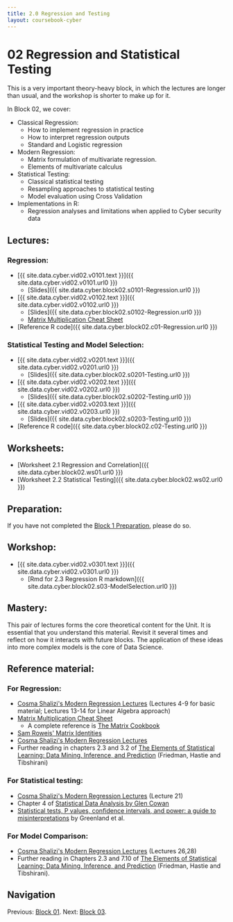 ```yaml
---
title: 2.0 Regression and Testing
layout: coursebook-cyber
---
```

# 02 Regression and Statistical Testing

This is a very important theory-heavy block, in which the lectures are longer than usual, and the workshop is shorter to make up for it.

In Block 02, we cover:

* Classical Regression:
  - How to implement regression in practice
  - How to interpret regression outputs
  - Standard and Logistic regression
* Modern Regression:
  - Matrix formulation of multivariate regression.
  - Elements of multivariate calculus
* Statistical Testing:
  - Classical statistical testing
  - Resampling approaches to statistical testing
  - Model evaluation using Cross Validation
* Implementations in R:
  - Regression analyses and limitations when applied to Cyber security data

## Lectures:

### Regression:

* [{{ site.data.cyber.vid02.v0101.text }}]({{ site.data.cyber.vid02.v0101.url0 }})
  * [Slides]({{ site.data.cyber.block02.s0101-Regression.url0 }})
* [{{ site.data.cyber.vid02.v0102.text }}]({{ site.data.cyber.vid02.v0102.url0 }}) 
  * [Slides]({{ site.data.cyber.block02.s0102-Regression.url0 }})
  * [Matrix Multiplication Cheat Sheet](02-MatrixCheatsheet.md)
* [Reference R code]({{ site.data.cyber.block02.c01-Regression.url0 }})

### Statistical Testing and Model Selection:

* [{{ site.data.cyber.vid02.v0201.text }}]({{ site.data.cyber.vid02.v0201.url0 }})
  * [Slides]({{ site.data.cyber.block02.s0201-Testing.url0 }})
* [{{ site.data.cyber.vid02.v0202.text }}]({{ site.data.cyber.vid02.v0202.url0 }})
  * [Slides]({{ site.data.cyber.block02.s0202-Testing.url0 }}) 
* [{{ site.data.cyber.vid02.v0203.text }}]({{ site.data.cyber.vid02.v0203.url0 }})
  * [Slides]({{ site.data.cyber.block02.s0203-Testing.url0 }}) 
* [Reference R code]({{ site.data.cyber.block02.c02-Testing.url0 }})

## Worksheets:

* [Worksheet 2.1 Regression and Correlation]({{ site.data.cyber.block02.ws01.url0 }}) 
* [Worksheet 2.2 Statistical Testing]({{ site.data.cyber.block02.ws02.url0 }})

## Preparation:

If you have not completed the [Block 1 Preparation](01.md), please do so.

## Workshop:

* [{{ site.data.cyber.vid02.v0301.text }}]({{ site.data.cyber.vid02.v0301.url0 }})
  * [Rmd for 2.3 Regression R markdown]({{ site.data.cyber.block02.s03-ModelSelection.url0 }})

## Mastery:

This pair of lectures forms the core theoretical content for the Unit. It is essential that you understand this material. Revisit it several times and reflect on how it interacts with future blocks. The application of these ideas into more complex models is the core of Data Science.

## Reference material:

### For Regression:

* [Cosma Shalizi's Modern Regression Lectures](http://www.stat.cmu.edu/~cshalizi/mreg/15/lectures/) (Lectures 4-9 for basic material; Lectures 13-14 for Linear Algebra approach)
* [Matrix Multiplication Cheat Sheet](02-MatrixCheatsheet.md)
  * A complete reference is [The Matrix Cookbook](https://www.math.uwaterloo.ca/~hwolkowi/matrixcookbook.pdf)
* [Sam Roweis' Matrix Identities](http://robotics.caltech.edu/~sam/TechReports/extern_matrixids.pdf)
* [Cosma Shalizi's Modern Regression Lectures](http://www.stat.cmu.edu/~cshalizi/mreg/15/lectures/)
* Further reading in chapters 2.3 and 3.2 of [The Elements of Statistical Learning: Data Mining, Inference, and Prediction](https://web.stanford.edu/~hastie/Papers/ESLII.pdf) (Friedman, Hastie and Tibshirani)

### For Statistical testing:

* [Cosma Shalizi's Modern Regression Lectures](http://www.stat.cmu.edu/~cshalizi/mreg/15/lectures/) (Lecture 21)
* Chapter 4 of [Statistical Data Analysis by Glen Cowan](http://www.sherrytowers.com/cowan_statistical_data_analysis.pdf)
* [Statistical tests, P values, confidence intervals, and power: a guide to misinterpretations](https://www.ncbi.nlm.nih.gov/pmc/articles/PMC4877414/) by Greenland et al.

### For Model Comparison:

* [Cosma Shalizi's Modern Regression Lectures](http://www.stat.cmu.edu/~cshalizi/mreg/15/lectures/) (Lectures 26,28)
* Further reading in Chapters 2.3 and 7.10 of [The Elements of Statistical Learning: Data Mining, Inference, and Prediction](https://web.stanford.edu/~hastie/Papers/ESLII.pdf) (Friedman, Hastie and Tibshirani).

## Navigation

Previous: [Block 01](01.md).
Next: [Block 03](03.md).
